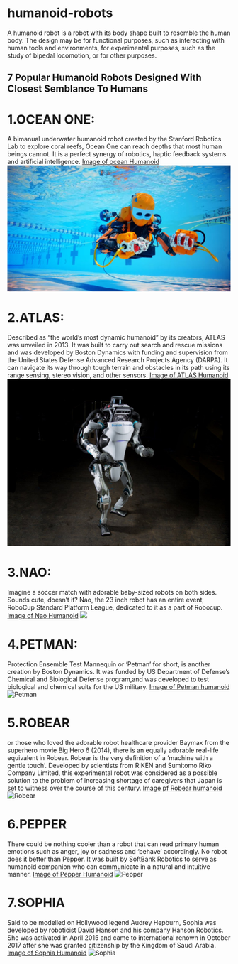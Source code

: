 # humanoid-robots
A humanoid robot is a robot with its body shape built to resemble the human body. The design may be for functional purposes, such as interacting with human tools and environments, for experimental purposes, such as the study of bipedal locomotion, or for other purposes.
## 7 Popular Humanoid Robots Designed With Closest Semblance To Humans
# 1.OCEAN ONE:
A bimanual underwater humanoid robot created by the Stanford Robotics Lab to explore coral reefs, Ocean One can reach depths that most human beings cannot. It is a perfect synergy of robotics, haptic feedback systems and artificial intelligence. 
[Image of ocean Humanoid](https://images.app.goo.gl/4Ziz4QEr5kSEDfvg9)
![Ocean Humanoid](oceanone.jpg)
# 2.ATLAS:
Described as “the world’s most dynamic humanoid” by its creators, ATLAS was unveiled in 2013. It was built to carry out search and rescue missions and was developed by Boston Dynamics with funding and supervision from the United States Defense Advanced Research Projects Agency (DARPA). It can navigate its way through tough terrain and obstacles in its path using its range sensing, stereo vision, and other sensors.
[Image of ATLAS Humanoid](https://images.app.goo.gl/2NXbntdyjedcyLsh9)
![ATLAS](Atlas-FINAL.jpg)
# 3.NAO:
Imagine a soccer match with adorable baby-sized robots on both sides. Sounds cute, doesn’t it? Nao, the 23 inch robot has an entire event, RoboCup Standard Platform League, dedicated to it as a part of Robocup.
[Image of Nao Humanoid](https://images.app.goo.gl/7iPBgSRNXetQXDah9)
![](Nao.jpg)
# 4.PETMAN:
Protection Ensemble Test Mannequin or ‘Petman’ for short, is another creation by Boston Dynamics. It was funded by US Department of Defense’s Chemical and Biological Defense program,and was developed to test biological  and chemical suits for the US military.
[Image of Petman humanoid]()
![Petman]()
# 5.ROBEAR
or those who loved the adorable robot healthcare provider Baymax from the superhero movie Big Hero 6 (2014), there is an equally adorable real-life equivalent in Robear. Robear is the very definition of a ‘machine with a gentle touch’. Developed by scientists from RIKEN and Sumitomo Riko Company Limited, this experimental robot was considered as a possible solution to the problem of increasing shortage of caregivers that Japan is set to witness over the course of this century.
[Image pf Robear humanoid]()
![Robear]()
# 6.PEPPER
There could be nothing cooler than a robot that can read primary human emotions  such as anger, joy or sadness and ‘behave’ accordingly. No robot does it better than Pepper. It was  built by SoftBank Robotics to serve as humanoid companion who can communicate in a natural and intuitive manner.
[Image of Pepper Humanoid]()
![Pepper]()
# 7.SOPHIA
Said to be modelled on Hollywood legend Audrey Hepburn, Sophia was developed by roboticist David Hanson and his company Hanson Robotics. She was activated in April 2015 and came to international renown in October 2017 after she was granted citizenship by the Kingdom of Saudi Arabia.
[Image of Sophia Humanoid]()
![Sophia]()
